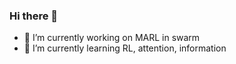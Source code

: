 ### Hi there 👋



- 🔭 I’m currently working on MARL in swarm
- 🌱 I’m currently learning RL, attention, information


<!--START_SECTION:waka
<div align='center'>
    <p align='center'>
        <img src='https://github-readme-stats.vercel.app/api?line_height=27&username=SuuTTT&show_icons=true&theme=solarized-light'/>
    </p>
</div>    
<div align='center'>  
    <p align='center'>
        <img src='https://github-readme-stats.vercel.app/api/wakatime?username=SuuTTT&theme=solarized-light'/>
    </p>
    
</div>  



```txt
No activity tracked
```

END_SECTION:waka-->
